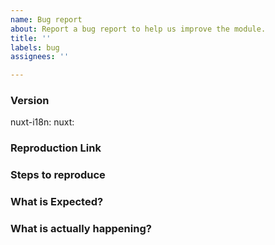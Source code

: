 ```yaml
---
name: Bug report
about: Report a bug report to help us improve the module.
title: ''
labels: bug
assignees: ''

---
```


### Version
nuxt-i18n: <!-- ex: 5.9.0 -->
nuxt: <!-- ex: 2.0.0 -->

### Reproduction Link
<!-- A minimal test case on https://template.nuxtjs.org/ or GitHub reprository that can reproduce the bug. -->

### Steps to reproduce


### What is Expected?


### What is actually happening?
